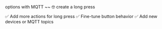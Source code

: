 options with MQTT
~~ 🤓 create a long press 

✅ Add more actions for long press
✅ Fine-tune button behavior
✅ Add new devices or MQTT topics